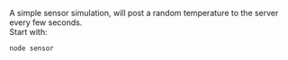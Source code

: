 A simple sensor simulation, will post a random temperature to the server every few seconds.  
Start with:

    node sensor
